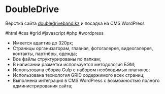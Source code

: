 # DoubleDrive

Вёрстка сайта [doubledriveband.kz](https://nikitasapego.github.io/DoubleDrive/) и посадка на CMS WordPress

#html #css #grid #javascript #php #wordpress

 - Имеется адаптив до 320px;
 - Страницы организаторам, главная, фотогалерея, видеогалерея, контакты, партнёры, одежда;
 - Все файлы структурированы по папкам;
 - В написании разметки используется методология БЭМ;
 - Использована сборка Gulp с набором необходимых плагинов;
 - Использована технология GRID содержимого всех страниц;
 - Выполнена интеграция в CMS WordPress с возможностью полного администрирования сайта;
